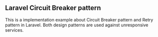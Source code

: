 ## Laravel Circuit Breaker pattern

This is a implementation example about Circuit Breaker pattern and Retry pattern in Laravel. Both design patterns are used against unresponsive services.

